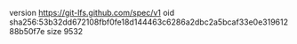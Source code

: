 version https://git-lfs.github.com/spec/v1
oid sha256:53b32dd672108fbf0fe18d144463c6286a2dbc2a5bcaf33e0e31961288b50f7e
size 9532

